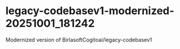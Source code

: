 # legacy-codebasev1-modernized-20251001_181242
Modernized version of BirlasoftCogitoai/legacy-codebasev1
